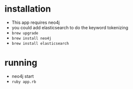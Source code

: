 # installation 
- This app requires neo4j
- you could add elasticsearch to do the keyword tokenizing
- `brew upgrade`
- `brew install neo4j`
- `brew install elasticsearch`

# running
- neo4j start
- `ruby app.rb`
